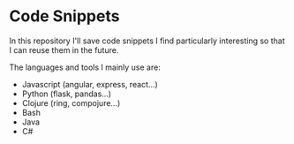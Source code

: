# Code Snippets

In this repository I'll save code snippets I find particularly interesting so that I can reuse them in the future.

The languages and tools I mainly use are:

- Javascript (angular, express, react...)
- Python (flask, pandas...)
- Clojure (ring, compojure...)
- Bash
- Java
- C#


